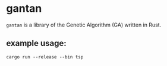 # gantan

`gantan` is a library of the Genetic Algorithm (GA) written in Rust.

## example usage:

```shell
cargo run --release --bin tsp
```
